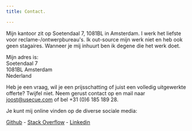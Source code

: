 ```yaml
---
title: Contact.

---
```

Mijn kantoor zit op Soetendaal 7, 1081BL in Amsterdam. I werk het liefste voor reclame-/ontwerpbureau's. Ik out-source mijn werk niet en heb ook geen stagaires. Wanneer je mij inhuurt ben ik degene die het werk doet.

Mijn adres is:  
Soetendaal 7  
1081BL Amsterdam  
Nederland

Heb je een vraag, wil je een prijsschatting of juist een volledig uitgewerkte offerte? Twijfel niet. Neem gerust contact op en mail naar [joost@usecue.com](mailto:joost@usecue.com) of bel +31 (0)6 185 189 28.

Je kunt mij online vinden op de diverse sociale media:

[Github](https://github.com/jhvanderschee) - [Stack Overflow](http://stackoverflow.com/users/2397550/joosts) - [Linkedin](https://www.linkedin.com/in/joost-van-der-schee-4b26682/)